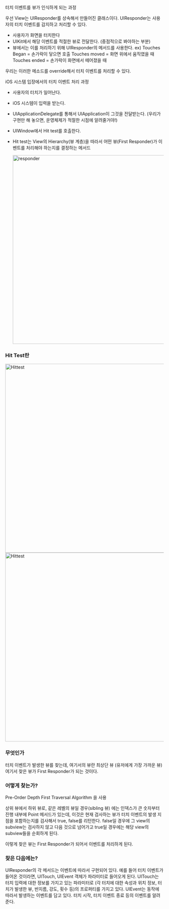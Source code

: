 터치 이벤트를 뷰가 인식하게 되는 과정 

우선 View는 UIResponder를 상속해서 만들어진 클래스이다.
UIResponder는 사용자의 터치 이벤트를 감지하고 처리할 수 있다.
- 사용자가 화면을 터치한다
- UIKit에서 해당 이벤트를 적절한 뷰로 전달한다. (중점적으로 봐야하는 부분)
- 뷰에서는 이를 처리하기 위해 UIResponder의 메서드를 사용한다.
ex) 
Touches Began = 손가락이 닿으면 호출
Touches moved = 화면 위에서 움직였을 때
Touches ended = 손가락이 화면에서 떼어졌을 때

우리는 이러한 메소드를 override해서 터치 이벤트를 처리할 수 있다.


iOS 시스템 입장에서의 터치 이벤트 처리 과정

- 사용자의 터치가 일어난다.
- iOS 시스템이 입력을 받는다. 
- UIApplicationDelegate를 통해서 UIApplication이 그것을 전달받는다.
    (우리가 구현만 해 놓으면, 운영체제가 적절한 시점에 알려줄거야!)
- UIWindow에서 Hit test를 호출한다.
- Hit test는 View의 Hierarchy(뷰 계층)을 따라서 어떤 뷰(First Responder)가 이벤트를 처리해야 하는지를 결정하는 메서드

    <img alt="responder" title="responder" src="https://docs-assets.developer.apple.com/published/7c21d852b9/f17df5bc-d80b-4e17-81cf-4277b1e0f6e4.png" width="600">




### Hit Test란

 <img alt="Hittest" title="Hittest" src="https://smnh.me/resized-images/hit-test/hit-test-depth-first-traversal-sharp-768x367.webp" width="600">



 <img alt="Hittest" title="Hittest" src="https://smnh.me/resized-images/hit-test/hit-test-flowchart-sharp-768x857.webp" width="600">


### 무엇인가 <br>

터치 이벤트가 발생한 뷰를 찾는데, 여기서의 뷰란 최상단 뷰 (유저에게 가장 가까운 뷰)
여기서 찾은 뷰가 First Responder가 되는 것이다.
### 어떻게 찾는가? <br>
 Pre-Order Depth First Traversal Algorithm 을 사용

 상위 뷰에서 하위 뷰로, 같은 레벨의 뷰일 경우(sibling 뷰) 에는 인덱스가 큰 숫자부터 진행
 내부에 Point 메서드가 있는데, 이것은 현재 검사하는 뷰가 터치 이벤트의 발생 지점을 포함하는지를 검사해서 true, false를 리턴한다.
 false일 경우에 그 view의 subview는 검사하지 않고 다음 것으로 넘어가고
 true일 경우에는 해당 view의 subview들을 순회하게 된다.

이렇게 찾은 뷰는 First Responder가 되어서 이벤트를 처리하게 된다.

### 찾은 다음에는?
UIResponder의 각 메서드는 이벤트에 따라서 구현되어 있다.
예를 들어 터치 이벤트가 들어온 것이라면, UITouch, UIEvent 객체가 파라미터로 들어오게 된다.
UITouch는 터치 입력에 대한 정보를 가지고 있는 파라미터로 (각 터치에 대한 속성과 위치 정보, 터치가 발생한 뷰, 반지름, 강도, 횟수 등)의 프로퍼티를 가지고 있다.
UIEvent는 동작에 따라서 발생하는 이벤트를 담고 있다. 터치 시작, 터치 이벤트 종료 등의 이벤트를 알려준다.

